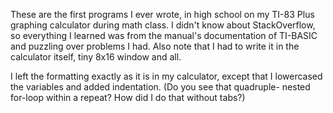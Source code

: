 These are the first programs I ever wrote, in high school on my TI-83
Plus graphing calculator during math class. I didn't know about StackOverflow,
so everything I learned was from the manual's documentation of TI-BASIC and
puzzling over problems I had. Also note that I had to write it in the
calculator itself, tiny 8x16 window and all.

I left the formatting exactly as it is in my calculator, except that I
lowercased the variables and added indentation. (Do you see that quadruple-
nested for-loop within a repeat?  How did I do that without tabs?)
